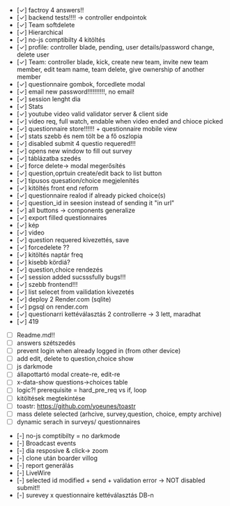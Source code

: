 -   [✓] factroy 4 answers!!
-   [✓] backend tests!!!! -> controller endpointok
-   [✓] Team softdelete
-   [✓] Hierarchical
-   [✓] no-js comptibilty 4 kitöltés
-   [✓] profile: controller blade, pending, user details/password change, delete user
-   [✓] Team: controller blade, kick, create new team, invite new team member, edit team name, team delete, give ownership of another member
-   [✓] questionnaire gombok, forcedlete modal
-   [✓] email new password!!!!!!!!!!, no email!
-   [✓] session lenght dia
-   [✓] Stats
-   [✓] youtube video valid validator server & client side
-   [✓] video req, full watch, endable when video ended and chioce picked
-   [✓] questionnaire store!!!!!! + questionnaire mobile view
-   [✓] stats szebb és nem tölt be a fő oszlopia
-   [✓] disabled submit 4 questio requered!!!
-   [✓] opens new window to fill out survey
-   [✓] táblázatba szedés
-   [✓] force delete-> modal megerősítés
-   [✓] question,oprtuin create/edit back to list button
-   [✓] tipusos quesation/choice megjelenítés
-   [✓] kitöltés front end reform
-   [✓] questionnaire realod if already picked choice(s)
-   [✓] question_id in seesion instead of sending it "in url"
-   [✓] all buttons -> components generalize
-   [✓] export filled questionnaires
-   [✓] kép
-   [✓] video
-   [✓] question requered kivezettés, save
-   [✓] forcedelete ??
-   [✓] kitöltés naptár freq
-   [✓] kisebb kördiá?
-   [✓] question,choice rendezés
-   [✓] session added sucsssfully bugs!!!
-   [✓] szebb frontend!!!
-   [✓] list selecet from vailidation kivezetés
-   [✓] deploy 2 Render.com (sqlite)
-   [✓] pgsql on render.com
-   [✓] questionarri kettéválasztás 2 controllerre -> 3 lett, maradhat
-   [✓] 419

-   [ ] Readme.md!!
-   [ ] answers szétszedés
-   [ ] prevent login when already logged in (from other device)
-   [ ] add edit, delete to question,choice show
-   [ ] js darkmode
-   [ ] állapottartó modal create-re, edit-re
-   [ ] x-data-show questions->choices table
-   [ ] logic?! prerequisite = hard_pre_req vs if, loop
-   [ ] kitöltések megtekintése
-   [ ] toastr: https://github.com/yoeunes/toastr
-   [ ] mass delete selected (arhcive, survey,question, choice, empty archive)
-   [ ] dynamic serach in surveys/ questionnaires

-   [-] no-js comptibilty = no darkmode
-   [-] Broadcast events
-   [-] dia resposive & click-> zoom
-   [-] clone után boarder villog
-   [-] report generálás
-   [-] LiveWire
-   [-] selected id modified + send + validation error -> NOT disabled submit!!
-   [-] surevey x questionnaire kettéválasztás DB-n
